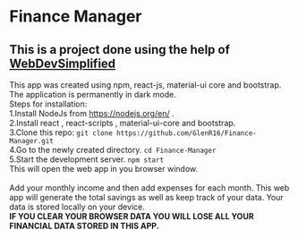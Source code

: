 # Finance Manager
## This is a project done using the help of <a href=https://www.youtube.com/channel/UCFbNIlppjAuEX4znoulh0Cw>WebDevSimplified</a> 
This app was created using npm, react-js, material-ui core and bootstrap.<br />
The application is permanently in dark mode. <br />
Steps for installation:<br />
1.Install NodeJs from https://nodejs.org/en/ .<br />
2.Install react , react-scripts , material-ui-core and bootstrap.<br />
3.Clone this repo: ```git clone https://github.com/GlenR16/Finance-Manager.git```<br />
4.Go to the newly created directory. ```cd Finance-Manager```<br />
5.Start the development server. ```npm start```<br />
This will open the web app in you browser window.<br /><br />
Add your monthly income and then add expenses for each month. This web app will generate the total savings as well as keep track of your data.
Your data is stored locally on your device.<br />
<b>IF YOU CLEAR YOUR BROWSER DATA YOU WILL LOSE ALL YOUR FINANCIAL DATA STORED IN THIS APP.</b><br />
